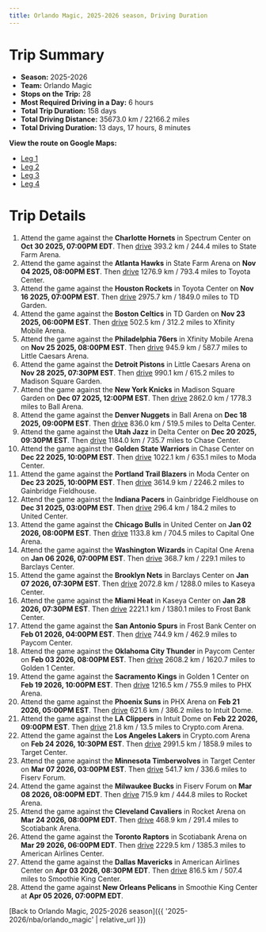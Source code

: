 ```yaml
---
title: Orlando Magic, 2025-2026 season, Driving Duration
---
```


# Trip Summary
- **Season:** 2025-2026
- **Team:** Orlando Magic
- **Stops on the Trip:** 28
- **Most Required Driving in a Day:** 6 hours
- **Total Trip Duration:** 158 days
- **Total Driving Distance:** 35673.0 km / 22166.2 miles
- **Total Driving Duration:** 13 days, 17 hours, 8 minutes

**View the route on Google Maps:**
- [Leg 1](https://www.google.com/maps/dir/Spectrum+Center+Charlotte+NC/State+Farm+Arena+Atlanta+GA/Toyota+Center+Houston+TX/TD+Garden+Boston+MA/Xfinity+Mobile+Arena+Philadelphia+PA/Little+Caesars+Arena+Detroit+MI/Madison+Square+Garden+New+York+NY/Ball+Arena+Denver+CO/Delta+Center+Salt+Lake+City+UT/Chase+Center+San+Francisco+CA)
- [Leg 2](https://www.google.com/maps/dir/Chase+Center+San+Francisco+CA/Moda+Center+Portland+OR/Gainbridge+Fieldhouse+Indianapolis+IN/United+Center+Chicago+IL/Capital+One+Arena+Washington+DC/Barclays+Center+Brooklyn+NY/Kaseya+Center+Miami+FL/Frost+Bank+Center+San+Antonio+TX/Paycom+Center+Oklahoma+City+OK/Golden+1+Center+Sacramento+CA)
- [Leg 3](https://www.google.com/maps/dir/Golden+1+Center+Sacramento+CA/PHX+Arena+Phoenix+AZ/Intuit+Dome+Inglewood+CA/Crypto.com+Arena+Los+Angeles+CA/Target+Center+Minneapolis+MN/Fiserv+Forum+Milwaukee+WI/Rocket+Arena+Cleveland+OH/Scotiabank+Arena+Toronto+ON/American+Airlines+Center+Dallas+TX/Smoothie+King+Center+New+Orleans+LA)
- [Leg 4](https://www.google.com/maps/dir/Smoothie+King+Center+New+Orleans+LA)

# Trip Details
1. Attend the game against the **Charlotte Hornets** in Spectrum Center on **Oct 30 2025, 07:00PM EDT**. Then [drive](https://www.google.com/maps/dir/Spectrum+Center+Charlotte+NC/State+Farm+Arena+Atlanta+GA) 393.2 km / 244.4 miles to State Farm Arena.
2. Attend the game against the **Atlanta Hawks** in State Farm Arena on **Nov 04 2025, 08:00PM EST**. Then [drive](https://www.google.com/maps/dir/State+Farm+Arena+Atlanta+GA/Toyota+Center+Houston+TX) 1276.9 km / 793.4 miles to Toyota Center.
3. Attend the game against the **Houston Rockets** in Toyota Center on **Nov 16 2025, 07:00PM EST**. Then [drive](https://www.google.com/maps/dir/Toyota+Center+Houston+TX/TD+Garden+Boston+MA) 2975.7 km / 1849.0 miles to TD Garden.
4. Attend the game against the **Boston Celtics** in TD Garden on **Nov 23 2025, 06:00PM EST**. Then [drive](https://www.google.com/maps/dir/TD+Garden+Boston+MA/Xfinity+Mobile+Arena+Philadelphia+PA) 502.5 km / 312.2 miles to Xfinity Mobile Arena.
5. Attend the game against the **Philadelphia 76ers** in Xfinity Mobile Arena on **Nov 25 2025, 08:00PM EST**. Then [drive](https://www.google.com/maps/dir/Xfinity+Mobile+Arena+Philadelphia+PA/Little+Caesars+Arena+Detroit+MI) 945.9 km / 587.7 miles to Little Caesars Arena.
6. Attend the game against the **Detroit Pistons** in Little Caesars Arena on **Nov 28 2025, 07:30PM EST**. Then [drive](https://www.google.com/maps/dir/Little+Caesars+Arena+Detroit+MI/Madison+Square+Garden+New+York+NY) 990.1 km / 615.2 miles to Madison Square Garden.
7. Attend the game against the **New York Knicks** in Madison Square Garden on **Dec 07 2025, 12:00PM EST**. Then [drive](https://www.google.com/maps/dir/Madison+Square+Garden+New+York+NY/Ball+Arena+Denver+CO) 2862.0 km / 1778.3 miles to Ball Arena.
8. Attend the game against the **Denver Nuggets** in Ball Arena on **Dec 18 2025, 09:00PM EST**. Then [drive](https://www.google.com/maps/dir/Ball+Arena+Denver+CO/Delta+Center+Salt+Lake+City+UT) 836.0 km / 519.5 miles to Delta Center.
9. Attend the game against the **Utah Jazz** in Delta Center on **Dec 20 2025, 09:30PM EST**. Then [drive](https://www.google.com/maps/dir/Delta+Center+Salt+Lake+City+UT/Chase+Center+San+Francisco+CA) 1184.0 km / 735.7 miles to Chase Center.
10. Attend the game against the **Golden State Warriors** in Chase Center on **Dec 22 2025, 10:00PM EST**. Then [drive](https://www.google.com/maps/dir/Chase+Center+San+Francisco+CA/Moda+Center+Portland+OR) 1022.1 km / 635.1 miles to Moda Center.
11. Attend the game against the **Portland Trail Blazers** in Moda Center on **Dec 23 2025, 10:00PM EST**. Then [drive](https://www.google.com/maps/dir/Moda+Center+Portland+OR/Gainbridge+Fieldhouse+Indianapolis+IN) 3614.9 km / 2246.2 miles to Gainbridge Fieldhouse.
12. Attend the game against the **Indiana Pacers** in Gainbridge Fieldhouse on **Dec 31 2025, 03:00PM EST**. Then [drive](https://www.google.com/maps/dir/Gainbridge+Fieldhouse+Indianapolis+IN/United+Center+Chicago+IL) 296.4 km / 184.2 miles to United Center.
13. Attend the game against the **Chicago Bulls** in United Center on **Jan 02 2026, 08:00PM EST**. Then [drive](https://www.google.com/maps/dir/United+Center+Chicago+IL/Capital+One+Arena+Washington+DC) 1133.8 km / 704.5 miles to Capital One Arena.
14. Attend the game against the **Washington Wizards** in Capital One Arena on **Jan 06 2026, 07:00PM EST**. Then [drive](https://www.google.com/maps/dir/Capital+One+Arena+Washington+DC/Barclays+Center+Brooklyn+NY) 368.7 km / 229.1 miles to Barclays Center.
15. Attend the game against the **Brooklyn Nets** in Barclays Center on **Jan 07 2026, 07:30PM EST**. Then [drive](https://www.google.com/maps/dir/Barclays+Center+Brooklyn+NY/Kaseya+Center+Miami+FL) 2072.8 km / 1288.0 miles to Kaseya Center.
16. Attend the game against the **Miami Heat** in Kaseya Center on **Jan 28 2026, 07:30PM EST**. Then [drive](https://www.google.com/maps/dir/Kaseya+Center+Miami+FL/Frost+Bank+Center+San+Antonio+TX) 2221.1 km / 1380.1 miles to Frost Bank Center.
17. Attend the game against the **San Antonio Spurs** in Frost Bank Center on **Feb 01 2026, 04:00PM EST**. Then [drive](https://www.google.com/maps/dir/Frost+Bank+Center+San+Antonio+TX/Paycom+Center+Oklahoma+City+OK) 744.9 km / 462.9 miles to Paycom Center.
18. Attend the game against the **Oklahoma City Thunder** in Paycom Center on **Feb 03 2026, 08:00PM EST**. Then [drive](https://www.google.com/maps/dir/Paycom+Center+Oklahoma+City+OK/Golden+1+Center+Sacramento+CA) 2608.2 km / 1620.7 miles to Golden 1 Center.
19. Attend the game against the **Sacramento Kings** in Golden 1 Center on **Feb 19 2026, 10:00PM EST**. Then [drive](https://www.google.com/maps/dir/Golden+1+Center+Sacramento+CA/PHX+Arena+Phoenix+AZ) 1216.5 km / 755.9 miles to PHX Arena.
20. Attend the game against the **Phoenix Suns** in PHX Arena on **Feb 21 2026, 05:00PM EST**. Then [drive](https://www.google.com/maps/dir/PHX+Arena+Phoenix+AZ/Intuit+Dome+Inglewood+CA) 621.6 km / 386.2 miles to Intuit Dome.
21. Attend the game against the **LA Clippers** in Intuit Dome on **Feb 22 2026, 09:00PM EST**. Then [drive](https://www.google.com/maps/dir/Intuit+Dome+Inglewood+CA/Crypto.com+Arena+Los+Angeles+CA) 21.8 km / 13.5 miles to Crypto.com Arena.
22. Attend the game against the **Los Angeles Lakers** in Crypto.com Arena on **Feb 24 2026, 10:30PM EST**. Then [drive](https://www.google.com/maps/dir/Crypto.com+Arena+Los+Angeles+CA/Target+Center+Minneapolis+MN) 2991.5 km / 1858.9 miles to Target Center.
23. Attend the game against the **Minnesota Timberwolves** in Target Center on **Mar 07 2026, 03:00PM EST**. Then [drive](https://www.google.com/maps/dir/Target+Center+Minneapolis+MN/Fiserv+Forum+Milwaukee+WI) 541.7 km / 336.6 miles to Fiserv Forum.
24. Attend the game against the **Milwaukee Bucks** in Fiserv Forum on **Mar 08 2026, 08:00PM EDT**. Then [drive](https://www.google.com/maps/dir/Fiserv+Forum+Milwaukee+WI/Rocket+Arena+Cleveland+OH) 715.9 km / 444.8 miles to Rocket Arena.
25. Attend the game against the **Cleveland Cavaliers** in Rocket Arena on **Mar 24 2026, 08:00PM EDT**. Then [drive](https://www.google.com/maps/dir/Rocket+Arena+Cleveland+OH/Scotiabank+Arena+Toronto+ON) 468.9 km / 291.4 miles to Scotiabank Arena.
26. Attend the game against the **Toronto Raptors** in Scotiabank Arena on **Mar 29 2026, 06:00PM EDT**. Then [drive](https://www.google.com/maps/dir/Scotiabank+Arena+Toronto+ON/American+Airlines+Center+Dallas+TX) 2229.5 km / 1385.3 miles to American Airlines Center.
27. Attend the game against the **Dallas Mavericks** in American Airlines Center on **Apr 03 2026, 08:30PM EDT**. Then [drive](https://www.google.com/maps/dir/American+Airlines+Center+Dallas+TX/Smoothie+King+Center+New+Orleans+LA) 816.5 km / 507.4 miles to Smoothie King Center.
28. Attend the game against **New Orleans Pelicans** in Smoothie King Center at **Apr 05 2026, 07:00PM EDT**.

[Back to Orlando Magic, 2025-2026 season]({{ '2025-2026/nba/orlando_magic' | relative_url }})
